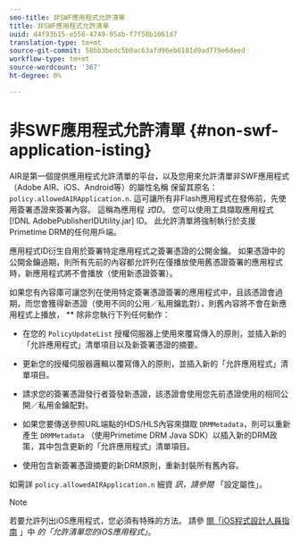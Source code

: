 ```yaml
---
seo-title: 非SWF應用程式允許清單
title: 非SWF應用程式允許清單
uuid: d4f93b15-e556-4749-95ab-f7f58b1061d7
translation-type: tm+mt
source-git-commit: 58bb3bedc5b0ac63afd96eb6101d9ad779e6deed
workflow-type: tm+mt
source-wordcount: '367'
ht-degree: 0%

---
```



# 非SWF應用程式允許清單 {#non-swf-application-isting}

AIR是第一個提供應用程式允許清單的平台，以及您用來允許清單非SWF應用程式（Adobe AIR、iOS、Android等）的屬性名稱 保留其原名： `policy.allowedAIRApplication.n`. 這可讓所有非Flash應用程式在發佈前，先使用簽署憑證來簽署內容。 這稱為應用程 *式ID*。 您可以使用工具擷取應用程式 [!DNL AdobePublisherIDUtility.jar] ID。 此允許清單將強制執行於支援Primetime DRM的任何用戶端。

應用程式ID衍生自用於簽署特定應用程式之簽署憑證的公開金鑰。 如果憑證中的公開金鑰過期，則所有先前的內容都允許列在僅播放使用舊憑證簽署的應用程式時，新應用程式將不會播放（使用新憑證簽署）。

如果您有內容庫可讓您列在使用特定簽署憑證簽署的應用程式中，且該憑證會過期，而您會獲得新憑證（使用不同的公用／私用鑰匙對），則舊內容將不會在新應用程式上播放， ** 除非您執行下列任何動作：

* 在您的 `PolicyUpdateList` 授權伺服器上使用來覆寫傳入的原則，並插入新的「允許應用程式」清單項目以及新簽署憑證的摘要。
* 更新您的授權伺服器邏輯以覆寫傳入的原則，並插入新的「允許應用程式」清單項目。
* 請求您的簽署憑證發行者簽發新憑證，該憑證會使用您先前憑證使用的相同公開／私用金鑰配對。
* 如果您要傳送參照URL端點的HDS/HLS內容來擷取 `DRMMetadata`，則可以重新產生 `DRMMetadata` （使用Primetime DRM Java SDK）以插入新的DRM政策，其中包含更新的「允許應用程式」清單項目。

* 使用包含新簽署憑證摘要的新DRM原則，重新封裝所有舊內容。

如需詳 `policy.allowedAIRApplication.n` 細資 *訊，請參閱* 「設定屬性」。

>[!NOTE]
>
>若要允許列出iOS應用程式，您必須有特殊的方法。 請參 [閱「iOS程式設計人員指南](../../../../../programming/tvsdk-3x-ios-prog/ios-3x-drm-content-security/ios-3x-allowlist-your-ios-application.md) 」中 *的「允許清單您的iOS應用程式」*。
